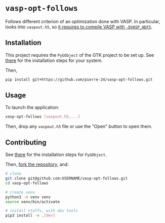 # `vasp-opt-follows`

Follows different criterion of an optimization done with VASP.
In particular, looks into `vaspout.h5`, so [it requires to compile VASP with `-DVASP_HDF5`](https://www.vasp.at/wiki/index.php/Makefile.include#HDF5_support_.28strongly_recommended.29).

## Installation

This project requires the `PyGObject` of the GTK project to be set up. 
See [there](https://pygobject.readthedocs.io/en/latest/getting_started.html) for the installation steps for your system.

Then,

```bash
pip install git+https://github.com/pierre-24/vasp-opt-follows.git
```

## Usage

To launch the application:

```bash
vasp-opt-follows [vaspout.h5,...]
```

Then, drop any `vaspout.h5` file or use the "Open" button to open them.

## Contributing

See [there](https://pygobject.readthedocs.io/en/latest/getting_started.html) for the installation steps for `PyGObject`.

Then, [fork the repository](https://docs.github.com/en/get-started/quickstart/fork-a-repo), and:

```bash
# clone
git clone git@github.com:USERNAME/vasp-opt-follows.git
cd vasp-opt-follows

# create venv
python3 -m venv venv
source venv/bin/activate

# install stuffs, with dev tools
pip3 install -e .[dev] 
```